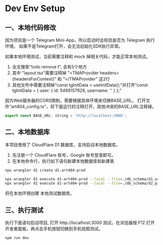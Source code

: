 # Dev Env Setup

## 一、本地代码修改

因为项目是一个 Telegram Mini-App，所以启动时会校验是否为 Telegram 执行环境，
如果不是Telegram打开，会无法初始化SDK执行异常。

如果本地环境测试，当前需要注释和 mock 掉相关代码，才能正常本地测试。

1. 全文搜索"todo remove t", 会有5个地方
2. 其中 "layout.tsx"需要注释掉
   "\<TMAProvider headers={headersForContext}" 和 "\</TMAProvider" 这2行
3. 其他文件中需要注释掉“const tgInitData = useInitData();”并打开“const tgInitData = { user: { id: 5499157826,
   username: '' } };”

因为Web服务器的CORS限制，需要根据具体环境来切换BASE_URL。
打开文件“art404_config.ts”，将下面这行的注释打开，其他冲突的BASE_URL注释掉。

```js 
export const BASE_URL: string = 'http://localhost:3000';
```

## 二、本地数据库

本项目使用了 CloudFlare D1 数据库，支持启动本地数据库。

1. 先注册一个 CloudFlare 账号，Google 账号登录即可。
2. 在本地命令行，执行如下语句新建本地数据库和新建表

```bash
npx wrangler d1 create d1-art404-prod

npx wrangler d1 execute d1-art404-prod --local --file=./db_schema/d1_user_init_schema.sql
npx wrangler d1 execute d1-art404-prod --local --file=./db_schema/d2_pink_market_schema.sql
```

将在本地环境创建 本地测试数据库。

## 三、执行测试

执行下面语句启动项目, 打开  http://localhost:3000 测试，在浏览器按 F12 打开开发者面板，再点击手机按钮切换到手机视图测试。

```bash
npm run dev
```

